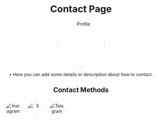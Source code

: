 <h1 style="font-size: 30px; text-align: center;">Contact Page</h1>

<p style="text-align: center;">
    <img src="https://fv5-3.files.fm/thumb_show.php?i=wjhaugfup2&view&v=1&PHPSESSID=9c89eab3565a4af554e0c94aa02dc84c2bb8266b" alt="Profile" style="width: 150px; height: auto; border-radius: 50%;"/>
</p>

<p style="text-align: center;">• Here you can add some details or description about how to contact.</p>

<h2 style="text-align: center;">Contact Methods</h2>
<div style="text-align: center;">
    <p style="display: inline-block; margin: 10px; float: left;">
        <a href="https://fv5-5.files.fm/thumb_show.php?i=pb8y8xuuh9&view&v=1&PHPSESSID=9c89eab3565a4af554e0c94aa02dc84c2bb8266b" target="_blank">
            <img src="https://fv5-5.files.fm/thumb_show.php?i=pb8y8xuuh9&view&v=1&PHPSESSID=9c89eab3565a4af554e0c94aa02dc84c2bb8266b" alt="Instagram" style="width: 50px; height: auto; border-radius: 50%;"/>
        </a>
    </p>
    <p style="display: inline-block; margin: 10px; float: left;">
        <a href="https://x.com/silentAw" target="_blank">
            <img src="https://fv5-4.files.fm/thumb_show.php?i=tmgnuvkjgx&view&v=1&PHPSESSID=9c89eab3565a4af554e0c94aa02dc84c2bb8266b" alt="X" style="width: 50px; height: auto; border-radius: 50%;"/>
        </a>
    </p>
    <p style="display: inline-block; margin: 10px; float: left;">
        <a href="https://t.me/silentAw" target="_blank">
            <img src="https://fv5-4.files.fm/thumb_show.php?i=zkmv5qw44k&view&v=1&PHPSESSID=9c89eab3565a4af554e0c94aa02dc84c2bb8266b" alt="Telegram" style="width: 50px; height: auto; border-radius: 50%;"/>
        </a>
    </p>
    <div style="clear: both;"></div>
</div>
